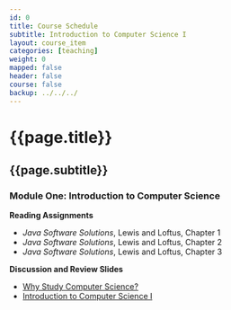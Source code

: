 ```yaml
---
id: 0
title: Course Schedule
subtitle: Introduction to Computer Science I
layout: course_item
categories: [teaching]
weight: 0
mapped: false
header: false
course: false
backup: ../../../
---
```


# {{page.title}}

## {{page.subtitle}}

### Module One: Introduction to Computer Science

**Reading Assignments**

- <em>Java Software Solutions</em>, Lewis and Loftus, Chapter 1
- <em>Java Software Solutions</em>, Lewis and Loftus, Chapter 2
- <em>Java Software Solutions</em>, Lewis and Loftus, Chapter 3

**Discussion and Review Slides**

<ul>

<li> <a target="_blank" href ="{{site.baseurl}}teaching/cs111F2015/provide/slides/cs111_whystudycomputerscience.html">Why Study Computer Science?</a>
<li> <a target="_blank" href ="{{site.baseurl}}teaching/cs111F2015/provide/slides/cs111_introduction.html">Introduction to Computer Science I</a>

</ul>
